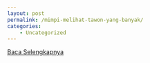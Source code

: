 ```yaml
---
layout: post
permalink: /mimpi-melihat-tawon-yang-banyak/
categories:
    - Uncategorized
---
```


[Baca Selengkapnya](/10)